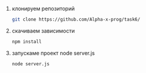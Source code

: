 1) клонируем репозиторий
   ``` bash
   git clone https://github.com/Alpha-x-prog/task6/
   ```
2) скачиваем зависимости
    ``` bash
   npm install
   ```
4) запускаме проект node server.js
   ``` bash
   node server.js
   ```
